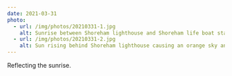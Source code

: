 ```yaml
---
date: 2021-03-31
photo:
  - url: /img/photos/20210331-1.jpg
    alt: Sunrise between Shoreham lighthouse and Shoreham life boat station being reflected in a rock pool.
  - url: /img/photos/20210331-2.jpg
    alt: Sun rising behind Shoreham lighthouse causing an orange sky and the rooftops to look like shadows.
---
```


Reflecting the sunrise.
